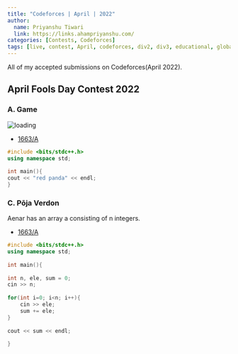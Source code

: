 ```yaml
---
title: "Codeforces | April | 2022"
author:
  name: Priyanshu Tiwari
  link: https://links.ahampriyanshu.com/
categories: [Contests, Codeforces]
tags: [live, contest, April, codeforces, div2, div3, educational, global, round]
---
```


All of my accepted submissions on Codeforces(April 2022).

## April Fools Day Contest 2022

### A. Game

![loading](https://espresso.codeforces.com/fbe5755ad6373642cf347efaf5896410a028f4fb.png)

* [1663/A](https://codeforces.com/contest/1663/problem/A)

```cpp
#include <bits/stdc++.h>
using namespace std;
 
int main(){
cout << "red panda" << endl;
}
```

### C. Pōja Verdon

Aenar has an array a consisting of n integers.

* [1663/A](https://codeforces.com/contest/1663/problem/C)

```cpp
#include <bits/stdc++.h>
using namespace std;
 
int main(){
 
int n, ele, sum = 0;
cin >> n;
 
for(int i=0; i<n; i++){
    cin >> ele;
    sum += ele;
}
 
cout << sum << endl;
 
}
```